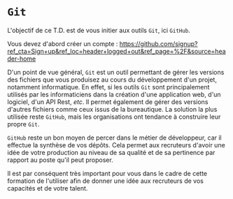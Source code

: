 # `Git`

L'objectif de ce T.D. est de vous initier aux outils `Git`, ici `GitHub`.

Vous devez d'abord créer un compte : https://github.com/signup?ref_cta=Sign+up&ref_loc=header+logged+out&ref_page=%2F&source=header-home

D'un point de vue général, `Git` est un outil permettant de gérer les versions des fichiers que vous produisez au cours du développement d'un projet, notamment informatique. En effet, si les outils `Git` sont principalement utilisés par les informaticiens dans la création d'une application web, d'un logiciel, d'un API Rest, *etc*. Il permet également de gérer des versions d'autres fichiers comme ceux issus de la bureautique. La solution la plus utilisée reste `GitHub`, mais les organisations ont tendance à construire leur propre `Git`.

`GitHub` reste un bon moyen de percer dans le métier de développeur, car il effectue la synthèse de vos dépôts. Cela permet aux recruteurs d'avoir une idée de votre production au niveau de sa qualité et de sa pertinence par rapport au poste qu'il peut proposer.

Il est par conséquent très important pour vous dans le cadre de cette formation de l'utiliser afin de donner une idée aux recruteurs de vos capacités et de votre talent.
